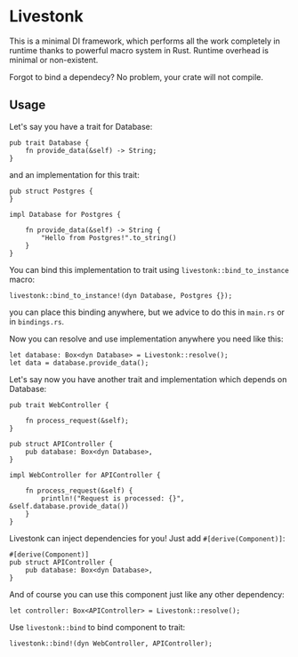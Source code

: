 # Livestonk

This is a minimal DI framework, which performs all the work completely in runtime thanks to powerful macro system in Rust. Runtime overhead is minimal or non-existent.

Forgot to bind a dependecy? No problem, your crate will not compile.

## Usage

Let's say you have a trait for Database:
```
pub trait Database {
    fn provide_data(&self) -> String;
}
```

and an implementation for this trait:

```
pub struct Postgres {
}

impl Database for Postgres {
    
    fn provide_data(&self) -> String {
        "Hello from Postgres!".to_string()
    }
}
```

You can bind this implementation to trait using `livestonk::bind_to_instance` macro:
```
livestonk::bind_to_instance!(dyn Database, Postgres {});
```

you can place this binding anywhere, but we advice to do this in `main.rs` or in `bindings.rs`.

Now you can resolve and use implementation anywhere you need like this:
```
let database: Box<dyn Database> = Livestonk::resolve();
let data = database.provide_data();
```

Let's say now you have another trait and implementation which depends on Database:
```
pub trait WebController {

    fn process_request(&self);
}

pub struct APIController {
    pub database: Box<dyn Database>,
}

impl WebController for APIController {

    fn process_request(&self) {
        println!("Request is processed: {}", &self.database.provide_data())
    }
}
```

Livestonk can inject dependencies for you! Just add `#[derive(Component)]`:
```
#[derive(Component)]
pub struct APIController {
    pub database: Box<dyn Database>,
}
```

And of course you can use this component just like any other dependency:

```
let controller: Box<APIController> = Livestonk::resolve();
```

Use `livestonk::bind` to bind component to trait:
```
livestonk::bind!(dyn WebController, APIController);
```
